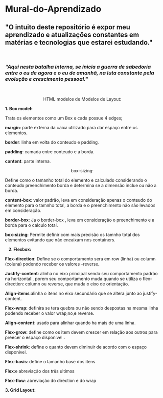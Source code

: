 # Mural-do-Aprendizado
## "O intuito deste repositório é expor meu aprendizado e atualizações constantes em matérias e tecnologias que estarei estudando."  
&ensp;
### *__"Aqui nesta batalha interna, se inicia a guerra de sabedoria entre o eu de agora e o eu de amanhã, na luta constante pela evolução e crescimento pessoal."__*
&ensp;
<center>HTML modelos de Modelos de Layout:</center>

 __1. Box model:__

Trata os elementos como um Box e cada possue 4 edges;

**margin**: parte externa da caixa utilizado para dar espaço entre os elementos.

**border**: linha em volta do conteudo e padding.

**padding**: camada entre conteudo e a borda.

**content**: parte interna. 
&ensp;
<center> box-sizing:</center>

Define como o tamanho total do elemento e calculado considerando o conteudo preenchimento borda  e determina se a dimensão inclue ou não a borda.

**content-box**: valor padrão, leva em consideração apenas o conteudo do elemento para o tamnho total, a borda e o preenchimento não são levados em consideração.

**border-box**: Ja o border-box , leva em consideração o preenchimento e a borda para o calculo total.

**box-sizing**: Permite definir com mais precisão os tamnho total dos elementos evitando que não encaixam nos containers.

&ensp;
__2. Flexbox:__

**Flex-direction**: Define se o comportamento sera em row (linha) ou column (coluna) podendo receber os valores -reverse.

**Justify-content**: alinha no eixo principal sendo seu comportamento padrão na horizontal , porem seu comportamento muda quando se utiliza o flex-direction: column ou reverse, que muda o eixo de orientação. 

**Align-items**:alinha o itens no eixo secundário que se altera junto ao justify-content.

**Flex-wrap**: definira se tera quebra ou não sendo despostas na mesma linha podendo receber o valor wrap,no,e reverse.

**Align-content**: usado para alinhar quando ha mais de uma linha.

**Flex-grow**: define como os item devem crescer em relação aos outros para preecer o espaço disponivel .

**Flex-shrink**: define o quanto devem diminuir de acordo com o espaço disponivel.

**Flex-basis**: define o tamanho base dos itens 

**Flex**:e abreviação dos três ultimos 

**Flex-flow**: abreviação do direction e do wrap 

__3. Grid Layout:__
